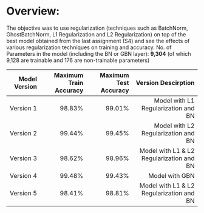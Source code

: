 # **Overview:**
The objective was to use regularization (techniques such as BatchNorm, GhostBatchNorm, L1 Regularization and L2 Regularization) on top of the best model obtained from the last assignment (S4) and see the effects of various regularization techniques on training and accuracy.
No. of Parameters in the model (including the BN or GBN layer): **9,304** (of which 9,128 are trainable and 176 are non-trainable parameters)

| **Model Version** | **Maximum Train Accuracy** | **Maximum Test Accuracy** | **Version Descirption**  |
|---:|---:|---:|---:|
| Version 1| 98.83% | 99.01% |  Model with L1 Regularization and BN |
| Version 2| 99.44% | 99.45% |  Model with L2 Regularization and BN |
| Version 3| 98.62% | 98.96% |  Model with L1 & L2 Regularization and BN |
| Version 4| 99.48% | 99.43% |  Model with GBN |
| Version 5| 98.41% | 98.81% |  Model with L1 & L2 Regularization and BN |

